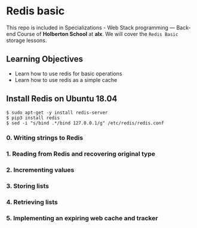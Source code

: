 Redis basic
=================

This repo is included in Specializations - Web Stack programming ― Back-end Course of **Holberton School** at **alx**. We will cover the `Redis Basic` storage lessons.

Learning Objectives
-------------------

*   Learn how to use redis for basic operations
*   Learn how to use redis as a simple cache


Install Redis on Ubuntu 18.04
-----------------------------

    $ sudo apt-get -y install redis-server
    $ pip3 install redis
    $ sed -i "s/bind .*/bind 127.0.0.1/g" /etc/redis/redis.conf


### 0\. Writing strings to Redis

### 1\. Reading from Redis and recovering original type

### 2\. Incrementing values

### 3\. Storing lists

### 4\. Retrieving lists

### 5\. Implementing an expiring web cache and tracker

